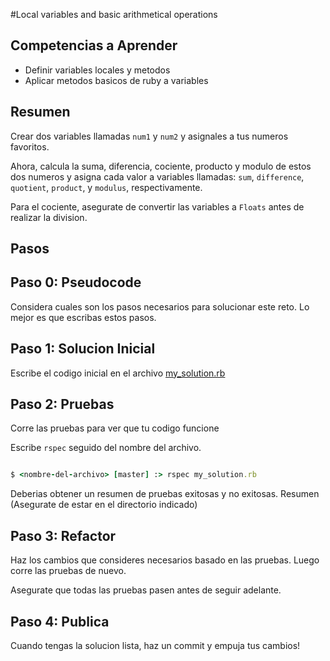 #Local variables and basic arithmetical operations

## Competencias a Aprender
- Definir variables locales y metodos
- Aplicar metodos basicos de ruby a variables

## Resumen
Crear dos variables llamadas `num1` y `num2` y asignales a tus numeros favoritos.

Ahora, calcula la suma, diferencia, cociente, producto y modulo de estos dos numeros y asigna cada valor a variables llamadas: `sum`, `difference`, `quotient`, `product`, y `modulus`, respectivamente.

Para el cociente, asegurate de convertir las variables a `Floats` antes de realizar la division.


## Pasos

## Paso 0: Pseudocode
Considera cuales son los pasos necesarios para solucionar este reto. Lo mejor es que escribas estos pasos.

## Paso 1: Solucion Inicial
Escribe el codigo inicial en el archivo [my_solution.rb](my_solution.rb)

## Paso 2: Pruebas
Corre las pruebas para ver que tu codigo funcione

Escribe `rspec` seguido del nombre del archivo.

```ruby

$ <nombre-del-archivo> [master] :> rspec my_solution.rb

```

Deberias obtener un resumen de pruebas exitosas y no exitosas. Resumen (Asegurate de estar en el directorio indicado)

## Paso 3: Refactor
Haz los cambios que consideres necesarios basado en las pruebas. Luego corre las pruebas de nuevo.

Asegurate que todas las pruebas pasen antes de seguir adelante.

## Paso 4: Publica
Cuando tengas la solucion lista, haz un commit y empuja tus cambios!
